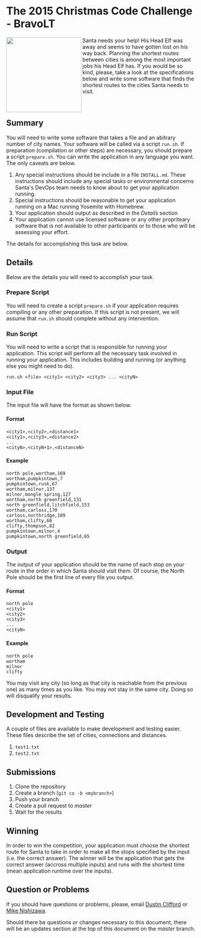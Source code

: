 # The 2015 Christmas Code Challenge - BravoLT
<img src="http://scienceblogs.com/startswithabang/files/2009/12/Santa-In-Sleigh.jpg" width="200px" align="left">Santa needs your help! His Head Elf was away and seems to have gotten lost on his way back. Planning the shortest routes between cities is among the most important jobs his Head Elf has. If you would be so kind, please, take a look at the specifications below and write some software that finds the shortest routes to the cities Santa needs to visit.
<br><br><br>
## Summary
You will need to write some software that takes a file and an abitrary number of city names. Your software will be called via a script `run.sh`. If preparation (compilation or other steps) are necessary, you should prepare a script `prepare.sh`. You can write the application in any language you want. The only caveats are below.

1. Any special instructions should be include in a file `INSTALL.md`. These instructions should include any special tasks or environmental concerns Santa's DevOps team needs to know about to get your application running.
1. Special instructions should be reasonable to get your application running on a Mac running Yosemite with Homebrew.
1. Your application should output as described in the *Details* section
1. Your application cannot use licensed software or any other propriteary software that is not available to other participants or to those who will be assessing your effort.

The details for accomplishing this task are below.

## Details
Below are the details you will need to accomplish your task.

### Prepare Script
You will need to create a script `prepare.sh` if your application requires compiling or any other preparation. If this script is not present, we will assume that `run.sh` should complete without any intervention.

### Run Script
You will need to write a script that is responsible for running your application. This script will perform all the necessary task involved in running your application. This includes building and running (or anything else you might need to do).

```
run.sh <file> <city1> <city2> <city3> ... <cityN>
```

### Input File
The input file will have the format as shown below.

#### Format
```
<city1>,<city2>,<distance1>
<city1>,<city3>,<distance2>
...
<cityN>,<cityN+1>,<distanceN>
```

#### Example
```
north pole,wortham,169
wortham,pumpkintown,7
pumpkintown,rusk,67
wortham,milnor,137
milnor,mongle spring,127
wortham,north greenfield,131
north greenfield,litchfield,153
wortham,carloss,170
carloss,northridge,189
wortham,clifty,60
clifty,thompson,82
pumpkintown,milnor,4
pumpkintown,north greenfield,65
```



### Output
The output of your application should be the name of each stop on your route in the order in which Santa should visit them. Of course, the North Pole should be the first line of every file you output.

#### Format
```
north pole
<city1>
<city2>
<city3>
...
<cityN>
```

#### Example
```
north pole
wortham
milnor
clifty
```

You may visit any city (so long as that city is reachable from the previous one) as many times as you like. You may _not_ stay in the same city. Doing so will disqualify your results.

## Development and Testing
A couple of files are available to make development and testing easier. These files describe the set of cities, connections and distances.

1. `test1.txt`
1. `test2.txt`

## Submissions
1. Clone the repository
1. Create a branch (`git co -b <mybranch>`)
1. Push your branch
1. Create a pull request to *master*
1. Wait for the results

## Winning
In order to win the competition, your application must choose the shortest route for Santa to take in order to make all the stops specified by the input (i.e. the correct answer). The winner will be the application that gets the correct answer (accross multiple inputs) and runs with the shortest time (mean application runtime over the inputs).

## Question or Problems
If you should have questions or problems, please, email [Dustin Clifford](mailto:dustin.clifford@bravolt.com "Dustin Clifford") or [Mike Nishizawa](mailto:michael@fortitude-solutions.com "Mike Nishizawa").

Should there be questions or changes necessary to this document, there will be an updates section at the top of this document on the *master* branch.
